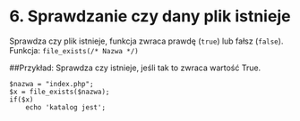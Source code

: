 # 6. Sprawdzanie czy dany plik istnieje

Sprawdza czy plik istnieje, funkcja zwraca prawdę (`true`) lub fałsz (`false`).
Funkcja: `file_exists(/* Nazwa */)`

##Przykład:
Sprawdza czy istnieje, jeśli tak to zwraca wartość True.

	$nazwa = "index.php";
	$x = file_exists($nazwa);
	if($x)
		echo 'katalog jest';
